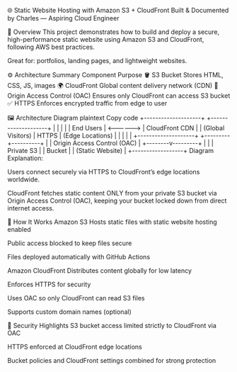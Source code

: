 🌐 Static Website Hosting with Amazon S3 + CloudFront
Built & Documented by Charles — Aspiring Cloud Engineer

🧠 Overview
This project demonstrates how to build and deploy a secure, high-performance static website using Amazon S3 and CloudFront, following AWS best practices.

Great for: portfolios, landing pages, and lightweight websites.

⚙️ Architecture Summary
Component	Purpose
🪣 S3 Bucket	Stores HTML, CSS, JS, images
🌍 CloudFront	Global content delivery network (CDN)
🔐 Origin Access Control (OAC)	Ensures only CloudFront can access S3 bucket
✅ HTTPS	Enforces encrypted traffic from edge to user

🖼️ Architecture Diagram
plaintext
Copy code
  +--------------------+          +--------------------+
  |                    |          |                    |
  |    End Users       | <------> |   CloudFront CDN   |
  | (Global Visitors)  | HTTPS    | (Edge Locations)   |
  |                    |          |                    |
  +--------------------+          +---------+----------+
                                            |
                                            | Origin Access Control (OAC)
                                            |
                                   +--------v---------+
                                   |                  |
                                   |   Private S3     |
                                   |   Bucket         |
                                   | (Static Website) |
                                   +------------------+
Diagram Explanation:

Users connect securely via HTTPS to CloudFront’s edge locations worldwide.

CloudFront fetches static content ONLY from your private S3 bucket via Origin Access Control (OAC), keeping your bucket locked down from direct internet access.

🔧 How It Works
Amazon S3
Hosts static files with static website hosting enabled

Public access blocked to keep files secure

Files deployed automatically with GitHub Actions

Amazon CloudFront
Distributes content globally for low latency

Enforces HTTPS for security

Uses OAC so only CloudFront can read S3 files

Supports custom domain names (optional)

🔐 Security Highlights
S3 bucket access limited strictly to CloudFront via OAC

HTTPS enforced at CloudFront edge locations

Bucket policies and CloudFront settings combined for strong protection
